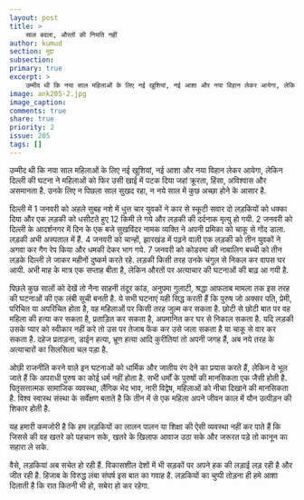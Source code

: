 ```yaml
---
layout: post
title: >
    साल बदला, औरतों की नियति नहीं
author: kumud
section: मुद्दा
subsection:
primary: true
excerpt: >
    उम्मीद थी कि नया साल महिलाओं के लिए नई खुशियां, नई आशा और नया विहान लेकर आयेगा, लेकिन दिल्ली की घटना ने महिलाओं को फिर उसी खाई में पटक दिया जहां क्रूरता, हिंसा, अविश्वास और असमानता है.
image: ank205-2.jpg
image_caption: 
comments: true
share: true
priority: 2
issue: 205
tags: []
---
```


उम्मीद थी कि नया साल महिलाओं के लिए नई खुशियां, नई आशा और नया विहान लेकर आयेगा, लेकिन दिल्ली की घटना ने महिलाओं को फिर उसी खाई में पटक दिया जहां क्रूरता, हिंसा, अविश्वास और असमानता है. उनके लिए न पिछला साल सुखद रहा, न नये साल में कुछ अच्छा होने के आसार है.

दिल्ली में 1 जनवरी को अहले सुबह नशे में धुत्त चार युवकों ने कार से स्कूटी सवार दो लड़कियों को धक्का दिया और एक लड़की को धसीटते हुए 12 किमी ले गये और लड़की की दर्दनाक मृत्यु हो गयी. 2 जनवरी को दिल्ली के आदर्शनगर में दिन के एक बजे सुखविंदर नामक व्यक्ति ने अपनी प्रमिका को चाकू से गोंद डाला. लड़की अभी अस्पताल में हैं. 4 जनवरी को चान्हों, झारखंड में पढ़ने वाली एक लड़की को तीन युवकों ने अगवा कर गैग रेप किया और धमकी देकर भाग गये. 7 जनवरी को कोडरमा की नाबालिग बच्ची को तीन लड़के दिल्ली ले जाकर महीनों दुष्कर्म करते रहे. लड़की किसी तरह उनके चंगुल से निकल कर वापस घर आयी. अभी माह के मात्र एक सप्ताह बीता है, लेकिन औरतों पर अत्याचार की घटनाओं की बाढ़ आ गयी है.

पिछले कुछ सालों को देखें तो नैना साहनी तंदूर कांड, अनुपमा गुलाटी, श्रद्धा आफताब मामला तक इस तरह की घटनाओं की एक लंबी सूची बनती है. ये सभी घटनाएं यही सिद्ध करती हैं कि पुरुष जो अक्सर पति, प्रेमी, परिचित या अपरिचित होता है, वह महिलाओं पर किसी तरह जुल्म कर सकता है. छोटी से छोटी बात पर वह महिला की हत्या कर सकता है, प्रताड़ित कर सकता है, अपमानित कर घर से निकाल सकता है. यदि लड़की उसके प्यार को स्वीकार नहीं करे तो उस पर तेजाब फेंक कर उसे जला सकता है या चाकू से वार कर सकता है. दहेज प्रताड़ना, डाईन हत्या, भ्रूण हत्या आदि कुरीतियां तो अपनी जगह हैं, अब नये तरह के अत्याचारों का सिलसिला चल पड़ा है.

ओछी राजनीति करने वाले इन घटनाओं को धार्मिक और जातीय रंग देने का प्रयास करते हैं, लेकिन वे भूल जाते हैं कि अपराधी पुरुष का कोई धर्म नहीं होता है. सभी धर्मों के पुरुषों की मानसिकता एक जैसी होती है. पितृसत्तात्मक सामाजिक व्यवस्था, लैंगिक भेद भाव, नारी विद्वेष, महिलाओं को नीचा दिखाने की मानसिकता है. विश्व स्वास्थ संस्था के सर्वेंक्षण बताते है कि तीन में से एक महिला अपने जीवन काल में यौन उत्पीड़न की शिकार होती है.

यह हमारी कमजोरी है कि हम लड़कियों का लालन पालन या शिक्षा की ऐसी व्यवस्था नहीं कर पाते हैं कि जिससे की वह खतरे को पहचान सके, खतरे के खिलाफ आवाज उठा सके और जरूरत पड़े तो कानून का सहारा ले सके. 

वैसे, लड़कियां अब सचेत हो रही हैं. विकासशील देशों में भी सड़कों पर अपने हक की लड़ाई लड़ रही है और जीत रही है. हिजाब के विरुद्ध लंबा संघर्ष इस बात का गवाह है. लड़कियों का चुप्पी तोड़ना ही हमे आशा दिलाती है कि रात कितनी भी हो, सबेरा हो कर रहेगा.